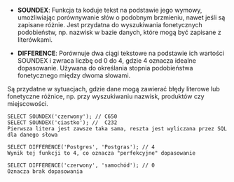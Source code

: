 - **SOUNDEX**: Funkcja ta koduje tekst na podstawie jego wymowy, umożliwiając porównywanie słów o podobnym brzmieniu, nawet jeśli są zapisane różnie. Jest przydatna do wyszukiwania fonetycznych podobieństw, np. nazwisk w bazie danych, które mogą być zapisane z literówkami.
    
- **DIFFERENCE**: Porównuje dwa ciągi tekstowe na podstawie ich wartości SOUNDEX i zwraca liczbę od 0 do 4, gdzie 4 oznacza idealne dopasowanie. Używana do określania stopnia podobieństwa fonetycznego między dwoma słowami.
    

Są przydatne w sytuacjach, gdzie dane mogą zawierać błędy literowe lub fonetyczne różnice, np. przy wyszukiwaniu nazwisk, produktów czy miejscowości.

```
SELECT SOUNDEX('czerwony'); // C650
SELECT SOUNDEX('ciastko'); //  C232
Pierwsza litera jest zawsze taka sama, reszta jest wyliczana przez SQL dla danego słowa

SELECT DIFFERENCE('Postgres', 'Postgras'); // 4
Wynik tej funkcji to 4, co oznacza "perfekcyjne" dopasowanie

SELECT DIFFERENCE('czerwony', 'samochód'); // 0
Oznacza brak dopasowania
```